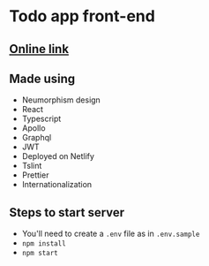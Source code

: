 # Todo app front-end

## [Online link](https://react-todo-frontend.netlify.com)

## Made using

- Neumorphism design
- React
- Typescript
- Apollo
- Graphql
- JWT
- Deployed on Netlify
- Tslint
- Prettier
- Internationalization

## Steps to start server

- You'll need to create a `.env` file as in `.env.sample`
- `npm install`
- `npm start`
